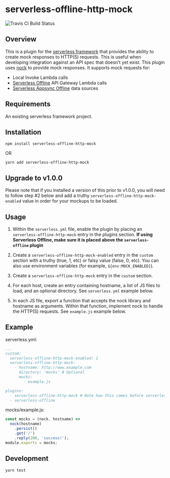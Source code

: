 # serverless-offline-http-mock
![Travis CI Build Status](https://travis-ci.com/pianomansam/serverless-offline-http-mock.svg?branch=master "Travis CI Build Status")

## Overview

This is a plugin for the [serverless framework](https://www.npmjs.com/package/serverless) that provides the ability to create mock responses to HTTP(S) requests. This is useful when developing integration against an API spec that doesn't yet exist. This plugin uses [nock](https://www.npmjs.com/package/nock) to provide mock responses. It supports mock requests for:

- Local Invoke Lambda calls
- [Serverless Offline](https://www.npmjs.com/package/serverless-offline) API Gateway Lambda calls
- [Serverless Appsync Offline](https://www.npmjs.com/package/serverless-appsync-offline) data sources

## Requirements

An existing serverless framework project.

## Installation
```
npm install serverless-offline-http-mock
```
OR
```
yarn add serverless-offline-http-mock
```

## Upgrade to v1.0.0
Please note that if you installed a version of this prior to v1.0.0, you will need to follow step #2 below and add a truthy `serverless-offline-http-mock-enabled` value in order for your mockups to be loaded.

## Usage
1. Within the `serverless.yml` file, enable the plugin by placing an `serverless-offline-http-mock` entry in the plugins section.
**If using Serverless Offline, make sure it is placed above the `serverless-offline` plugin**

2. Create a `serverless-offline-http-mock-enabled` entry in the `custom` section with a truthy (true, 1, etc) or falsy value (false, 0, etc). You can also use environment variables (for example, `${env:MOCK_ENABLED}`).
3. Create a `serverless-offline-http-mock` entry in the `custom` section.
4. For each host, create an entry containing hostname, a list of JS files to load, and an optional directory. See `serverless.yml` example below.
5. In each JS file, export a function that accepts the nock library and hostname as arguments. Within that function, implement nock to handle the HTTP(S) requests. See `example.js` example below.


## Example

serverless.yml:
```yaml
...
custom:
  serverless-offline-http-mock-enabled: 1
  serverless-offline-http-mock:
    - hostname: http://www.example.com
      directory: 'mocks' # Optional
      mocks:
        - example.js

plugins:
  - serverless-offline-http-mock # Note how this comes before serverless-offline
  - serverless-offline
```

mocks/example.js:
```javascript
const mocks = (nock, hostname) =>
  nock(hostname)
    .persist()
    .get('/')
    .reply(200, 'success!');
module.exports = mocks;
```

## Development
```
yarn test
```